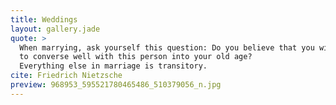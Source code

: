 ```yaml
---
title: Weddings
layout: gallery.jade
quote: >
  When marrying, ask yourself this question: Do you believe that you will be able
  to converse well with this person into your old age?
  Everything else in marriage is transitory.
cite: Friedrich Nietzsche
preview: 968953_595521780465486_510379056_n.jpg
---
```

